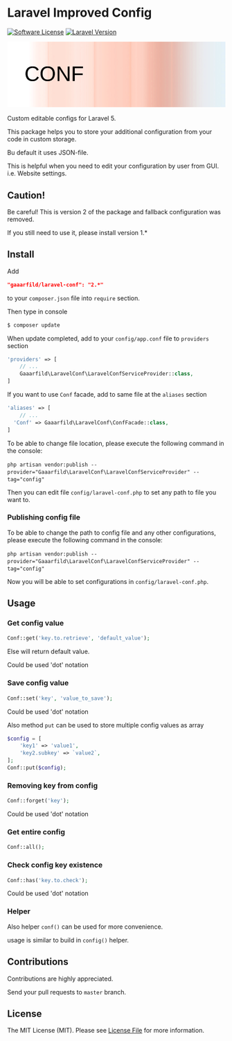 # Laravel Improved Config

[![Software License](https://img.shields.io/badge/license-MIT-brightgreen.svg?style=flat-square)](LICENSE.md)
[![Laravel Version](https://img.shields.io/badge/laravel-5-orange.svg?style=flat-square)](http://laravel.com)

![Laravel Conf](conf.png)

Custom editable configs for Laravel 5.

This package helps you to store your additional configuration from your code in custom storage.

Bu default it uses JSON-file.

This is helpful when you need to edit your configuration by user from GUI. i.e. Website settings.

## Caution!

Be careful! This is version 2 of the package and fallback configuration was removed.

If you still need to use it, please install version 1.*

## Install

Add

``` JSON
"gaaarfild/laravel-conf": "2.*"
```

to your `composer.json` file into `require` section.

Then type in console

``` BASH
$ composer update
```

When update completed, add to your `config/app.conf` file to `providers` section

``` PHP
'providers' => [
    // ...
    Gaaarfild\LaravelConf\LaravelConfServiceProvider::class,
]
```

If you want to use `Conf` facade, add to same file at the `aliases` section

``` PHP
'aliases' => [
    // ...
  'Conf' => Gaaarfild\LaravelConf\ConfFacade::class,
]
```

To be able to change file location, please execute the following command in the console:

`php artisan vendor:publish --provider="Gaaarfild\LaravelConf\LaravelConfServiceProvider" --tag="config"`

Then you can edit file `config/laravel-conf.php` to set any path to file you want to.

### Publishing config file

To be able to change the path to config file and any other configurations, please execute the following command in the console:

`php artisan vendor:publish --provider="Gaaarfild\LaravelConf\LaravelConfServiceProvider" --tag="config"`

Now you will be able to set configurations in `config/laravel-conf.php`.

## Usage

### Get config value

``` php
Conf::get('key.to.retrieve', 'default_value');
```

Else will return default value.

Could be used 'dot' notation

### Save config value

``` PHP
Conf::set('key', 'value_to_save');
```

Could be used 'dot' notation

Also method `put` can be used to store multiple config values as array

``` PHP
$config = [
    'key1' => 'value1',
    'key2.subkey' => `value2`,
];
Conf::put($config);
```

### Removing key from config

``` PHP
Conf::forget('key');
```

Could be used 'dot' notation

### Get entire config

``` PHP
Conf::all();
```

### Check config key existence

``` PHP
Conf::has('key.to.check');
```

Could be used 'dot' notation

### Helper

Also helper `conf()` can be used for more convenience.

usage is similar to build in `config()` helper.

## Contributions

Contributions are highly appreciated.

Send your pull requests to `master` branch.


## License

The MIT License (MIT). Please see [License File](https://github.com/gaaarfild/laravel-conf/blob/master/LICENSE) for more information.

